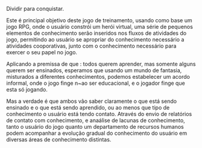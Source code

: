 Dividir para conquistar.

Este é principal objetivo deste jogo de treinamento, usando como base um jogo RPG, onde o usuário constrói um herói virtual, uma série de pequenos elementos de conhecimento serão inseridos nos fluxos de atividades do jogo, permitindo ao usuário se apropriar do conhecimento necessário a atividades cooporativas, junto com o conhecimento necessário para exercer o seu papel no jogo.

Aplicando a premissa de que : todos querem aprender, mas somente alguns querem ser ensinados, esperamos que usando um mundo de fantasia, misturados a diferentes conhecimentos, podemos estabelecer um acordo informal, onde o jogo finge n~ao ser educacional, e o jogador finge que esta só jogando.

Mas a verdade é que ambos vão saber claramente o que está sendo ensinado e o que está sendo aprendido, ou ao menos que tipo de conhecimento o usuário está tendo contato. Através do envio de relatórios de contato com conhecimento, e anaálise de lacunas de conhecimento, tanto o usuário do jogo quanto um departamento de recursos humanos podem acompanhar a evolução gradual do conhecimento do usuário em diversas áreas de conhecimento distintas.
